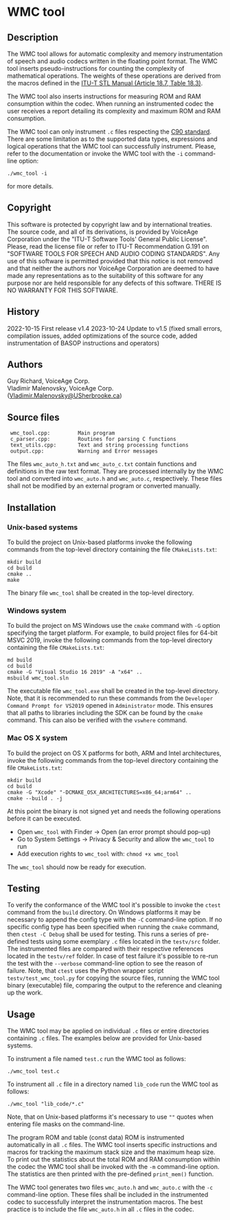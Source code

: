 # WMC tool

## Description

The WMC tool allows for automatic complexity and memory instrumentation of speech and audio codecs written in the floating point format. The WMC tool inserts pseudo-instructions for counting the complexity of mathematical operations. The weights of these operations are derived from the macros defined in the [ITU-T STL Manual (Article 18.7, Table 18.3)](https://www.itu.int/rec/T-REC-G.191-202207-I/en).

The WMC tool also inserts instructions for measuring ROM and RAM consumption within the codec. When running an instrumented codec the user receives a report detailing its complexity and maximum ROM and RAM consumption.

The WMC tool can only instrument `.c` files respecting the [C90 standard](https://web.archive.org/web/20200909074736/https://www.pdf-archive.com/2014/10/02/ansi-iso-9899-1990-1/ansi-iso-9899-1990-1.pdf). There are some limitation as to the supported data types, expressions and logical operations that the WMC tool can successfully instrument. Please, refer to the documentation or invoke the WMC tool with the `-i` command-line option:

```
./wmc_tool -i
```

for more details.

## Copyright

This software is protected by copyright law and by international treaties. The source code, and all of its derivations, is provided by VoiceAge Corporation under the "ITU-T Software Tools' General Public License". Please, read the license file or refer to ITU-T Recommendation G.191 on "SOFTWARE TOOLS FOR SPEECH AND AUDIO CODING STANDARDS". Any use of this software is permitted provided that this notice is not removed and that neither the authors nor VoiceAge Corporation are deemed to have made any representations as to the suitability of this software for any purpose nor are held responsible for any defects of this software. THERE IS NO WARRANTY FOR THIS SOFTWARE.

## History

2022-10-15 First release v1.4
2023-10-24 Update to v1.5 (fixed small errors, compilation issues, added optimizations of the source code, added instrumentation of BASOP instructions and operators)

## Authors

Guy Richard, VoiceAge Corp.  
Vladimir Malenovsky, VoiceAge Corp. (Vladimir.Malenovsky@USherbrooke.ca)

## Source files
```
 wmc_tool.cpp:         Main program
 c_parser.cpp:         Routines for parsing C functions
 text_utils.cpp:       Text and string processing functions
 output.cpp:           Warning and Error messages
 ```

The files `wmc_auto_h.txt` and `wmc_auto_c.txt` contain functions and definitions in the raw text format. They are processed internally by the WMC tool and converted into `wmc_auto.h` and `wmc_auto.c`, respectively. These files shall not be modified by an external program or converted manually.

## Installation

### Unix-based systems

To build the project on Unix-based platforms invoke the following commands from the top-level directory containing the file `CMakeLists.txt`:

```
mkdir build
cd build
cmake ..
make
```

The binary file `wmc_tool` shall be created in the top-level directory.

### Windows system

To build the project on MS Windows use the `cmake` command with `-G` option specifying the target platform. For example, to build project files for 64-bit MSVC 2019, invoke the following commands from the top-level directory containing the file `CMakeLists.txt`:

```
md build
cd build
cmake -G "Visual Studio 16 2019" -A "x64" ..
msbuild wmc_tool.sln
```

The executable file `wmc_tool.exe` shall be created in the top-level directory. Note, that it is recommended to run these commands from the `Developer Command Prompt for VS2019` opened in `Administrator` mode. This ensures that all paths to libraries including the SDK can be found by the `cmake` command. This can also be verified with the `vswhere` command.

### Mac OS X system

To build the project on OS X patforms for both, ARM and Intel architectures, invoke the following commands from the top-level directory containing the file `CMakeLists.txt`:

```
mkdir build
cd build
cmake -G "Xcode" "-DCMAKE_OSX_ARCHITECTURES=x86_64;arm64" ..
cmake --build . -j
```

At this point the binary is not signed yet and needs the following operations before it can be executed.
- Open `wmc_tool` with Finder -> Open (an error prompt should pop-up)
- Go to System Settings -> Privacy & Security and allow the `wmc_tool` to run
- Add execution rights to `wmc_tool` with: `chmod +x wmc_tool`

The `wmc_tool` should now be ready for execution.
 

## Testing

To verify the conformance of the WMC tool it's possible to invoke the `ctest` command from the `build` directory. On Windows platforms it may be necessary to append the config type with the `-C` command-line option. If no specific config type has been specified when running the `cmake` command, then `ctest -C Debug` shall be used for testing. This runs a series of pre-defined tests using some exemplary `.c` files located in the `testv/src` folder. The instrumented files are compared with their respective references located in the `testv/ref` folder. In case of test failure it's possible to re-run the test with the `--verbose` command-line option to see the reason of failure. Note, that `ctest` uses the Python wrapper script `testv/test_wmc_tool.py` for copying the source files, running the WMC tool binary (executable) file, comparing the output to the reference and cleaning up the work.

## Usage

The WMC tool may be applied on individual `.c` files or entire directories containing `.c` files. The examples below are provided for Unix-based systems.

To instrument a file named `test.c` run the WMC tool as follows:
```
./wmc_tool test.c
```

To instrument all `.c` file in a directory named `lib_code` run the WMC tool as follows:
```
./wmc_tool "lib_code/*.c"
```
Note, that on Unix-based platforms it's necessary to use `""` quotes when entering file masks on the command-line. 

The program ROM and table (const data) ROM is instrumented automatically in all `.c` files. The WMC tool inserts specific instructions and macros for tracking the maximum stack size and the maximum heap size. To print out the statistics about the total ROM and RAM consumption within the codec the WMC tool shall be invoked with the `-m` command-line option. The statistics are then printed with the pre-defined `print_mem()` function.

The WMC tool generates two files `wmc_auto.h` and `wmc_auto.c` with the `-c` command-line option. These files shall be included in the instrumented codec to successfully interpret the instrumentation macros. The best practice is to include the file `wmc_auto.h` in all `.c` files in the codec. 

